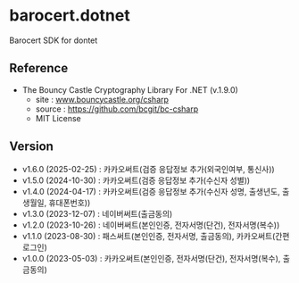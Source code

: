 ﻿# barocert.dotnet
Barocert SDK for dontet
## Reference 
- The Bouncy Castle Cryptography Library For .NET (v.1.9.0)
  - site : www.bouncycastle.org/csharp 
  - source : https://github.com/bcgit/bc-csharp
  - MIT License

## Version
- v1.6.0 (2025-02-25) 
  : 카카오써트(검증 응답정보 추가(외국인여부, 통신사))
- v1.5.0 (2024-10-30) 
  : 카카오써트(검증 응답정보 추가(수신자 성별))
- v1.4.0 (2024-04-17) 
  : 카카오써트(검증 응답정보 추가(수신자 성명, 출생년도, 출생월일, 휴대폰번호))
- v1.3.0 (2023-12-07) 
  : 네이버써트(출금동의)
- v1.2.0 (2023-10-26) 
  : 네이버써트(본인인증, 전자서명(단건), 전자서명(복수))
- v1.1.0 (2023-08-30) 
  : 패스써트(본인인증, 전자서명, 출금동의), 카카오써트(간편로그인)
- v1.0.0 (2023-05-03) 
  : 카카오써트(본인인증, 전자서명(단건), 전자서명(복수), 출금동의)
